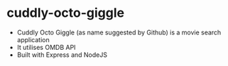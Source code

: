 # cuddly-octo-giggle

* Cuddly Octo Giggle (as name suggested by Github) is a movie search application
* It utilises OMDB API
* Built with Express and NodeJS